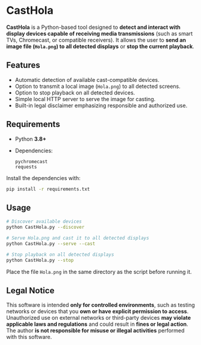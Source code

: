 # CastHola

**CastHola** is a Python-based tool designed to **detect and interact with display devices capable of receiving media transmissions** (such as smart TVs, Chromecast, or compatible receivers). It allows the user to **send an image file (`Hola.png`) to all detected displays** or **stop the current playback**.

## Features

* Automatic detection of available cast-compatible devices.
* Option to transmit a local image (`Hola.png`) to all detected screens.
* Option to stop playback on all detected devices.
* Simple local HTTP server to serve the image for casting.
* Built-in legal disclaimer emphasizing responsible and authorized use.

## Requirements

* Python **3.8+**
* Dependencies:

  ```
  pychromecast
  requests
  ```

Install the dependencies with:

```bash
pip install -r requirements.txt
```

## Usage

```bash
# Discover available devices
python CastHola.py --discover

# Serve Hola.png and cast it to all detected displays
python CastHola.py --serve --cast

# Stop playback on all detected displays
python CastHola.py --stop
```

Place the file `Hola.png` in the same directory as the script before running it.

## Legal Notice

This software is intended **only for controlled environments**, such as testing networks or devices that you **own or have explicit permission to access**.
Unauthorized use on external networks or third-party devices **may violate applicable laws and regulations** and could result in **fines or legal action**.
The author **is not responsible for misuse or illegal activities** performed with this software.

